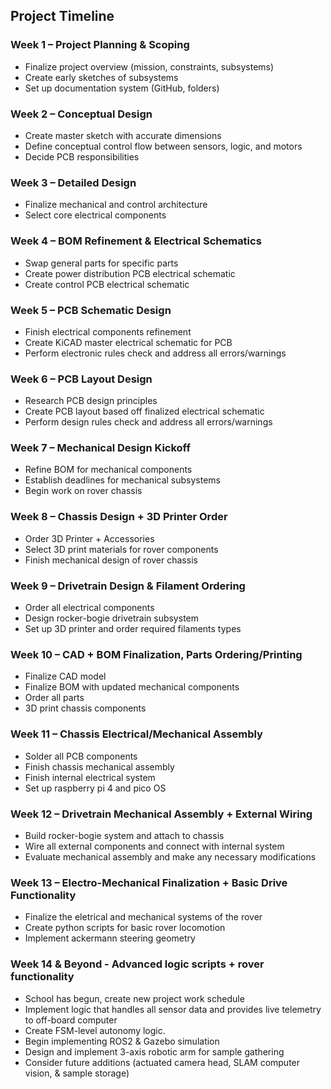 ## Project Timeline

### Week 1 – Project Planning & Scoping
- Finalize project overview (mission, constraints, subsystems)
- Create early sketches of subsystems
- Set up documentation system (GitHub, folders)

### Week 2 – Conceptual Design
- Create master sketch with accurate dimensions
- Define conceptual control flow between sensors, logic, and motors
- Decide PCB responsibilities

### Week 3 – Detailed Design
- Finalize mechanical and control architecture
- Select core electrical components

### Week 4 – BOM Refinement & Electrical Schematics
- Swap general parts for specific parts
- Create power distribution PCB electrical schematic
- Create control PCB electrical schematic

### Week 5 – PCB Schematic Design
- Finish electrical components refinement
- Create KiCAD master electrical schematic for PCB
- Perform electronic rules check and address all errors/warnings

### Week 6 – PCB Layout Design
- Research PCB design principles
- Create PCB layout based off finalized electrical schematic
- Perform design rules check and address all errors/warnings

### Week 7 – Mechanical Design Kickoff
- Refine BOM for mechanical components
- Establish deadlines for mechanical subsystems
- Begin work on rover chassis

### Week 8 – Chassis Design + 3D Printer Order
- Order 3D Printer + Accessories
- Select 3D print materials for rover components
- Finish mechanical design of rover chassis

### Week 9 – Drivetrain Design & Filament Ordering
- Order all electrical components
- Design rocker-bogie drivetrain subsystem
- Set up 3D printer and order required filaments types

### Week 10 – CAD + BOM Finalization, Parts Ordering/Printing
- Finalize CAD model
- Finalize BOM with updated mechanical components
- Order all parts
- 3D print chassis components

### Week 11 – Chassis Electrical/Mechanical Assembly
- Solder all PCB components
- Finish chassis mechanical assembly
- Finish internal electrical system
- Set up raspberry pi 4 and pico OS

### Week 12 – Drivetrain Mechanical Assembly + External Wiring
- Build rocker-bogie system and attach to chassis
- Wire all external components and connect with internal system
- Evaluate mechanical assembly and make any necessary modifications

### Week 13 – Electro-Mechanical Finalization + Basic Drive Functionality
- Finalize the eletrical and mechanical systems of the rover
- Create python scripts for basic rover locomotion
- Implement ackermann steering geometry

### Week 14 & Beyond - Advanced logic scripts + rover functionality
- School has begun, create new project work schedule
- Implement logic that handles all sensor data and provides live telemetry to off-board computer
- Create FSM-level autonomy logic.
- Begin implementing ROS2 & Gazebo simulation
- Design and implement 3-axis robotic arm for sample gathering
- Consider future additions (actuated camera head, SLAM computer vision, & sample storage)
